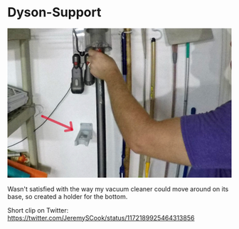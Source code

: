 # Dyson-Support

![image](Dyson-crop.jpg)

Wasn't satisfied with the way my vacuum cleaner could move around on its base, so created a holder for the bottom.

Short clip on Twitter: https://twitter.com/JeremySCook/status/1172189925464313856
